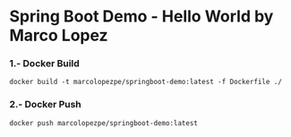 # Spring Boot Demo - Hello World by Marco Lopez

### 1.- Docker Build
```
docker build -t marcolopezpe/springboot-demo:latest -f Dockerfile ./
```

### 2.- Docker Push
```
docker push marcolopezpe/springboot-demo:latest
```
